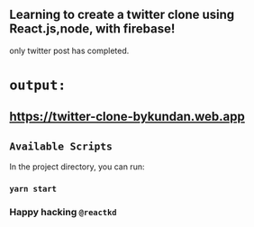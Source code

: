 
## Learning to create a twitter clone using React.js,node, with firebase!

only twitter post has completed.

# `output:`

## https://twitter-clone-bykundan.web.app

## `Available Scripts`

In the project directory, you can run:

### `yarn start`

### Happy hacking `@reactkd` 
